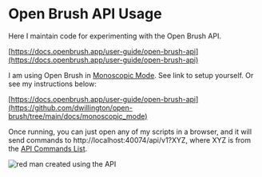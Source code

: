 # Open Brush API Usage

Here I maintain code for experimenting with the Open Brush API.

[https://docs.openbrush.app/user-guide/open-brush-api](https://docs.openbrush.app/user-guide/open-brush-api)

I am using Open Brush in [Monoscopic Mode](https://docs.openbrush.app/user-guide/monoscopic-mode). See link to setup yourself. Or see my instructions below:

[https://docs.openbrush.app/user-guide/open-brush-api](https://github.com/dwillington/open-brush/tree/main/docs/monoscopic_mode)


Once running, you can just open any of my scripts in a browser, and it will send commands to http://localhost:40074/api/v1?XYZ, where XYZ is from the [API Commands List](https://docs.openbrush.app/user-guide/open-brush-api/api-commands).


![red man created using the API](images/red_canvas_50.PNG)




[comment]: <> (https://github.com/joeyespo/grip)
